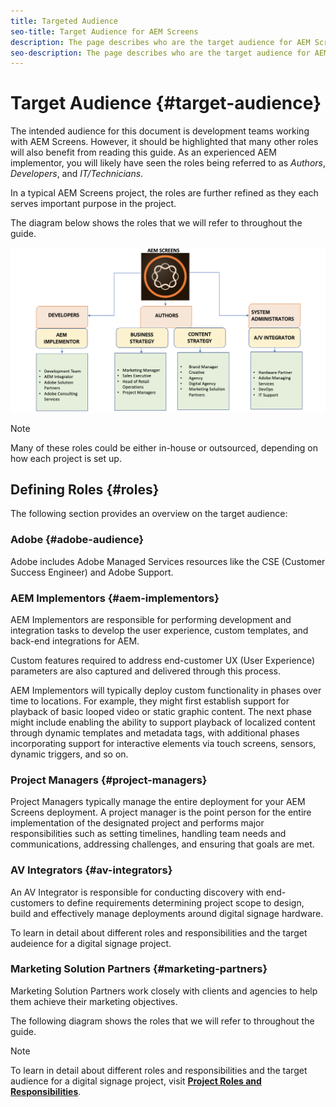```yaml
---
title: Targeted Audience
seo-title: Target Audience for AEM Screens
description: The page describes who are the target audience for AEM Screens Best Practices Guide
seo-description: The page describes who are the target audience for AEM Screens Best Practices Guide
---
```


# Target Audience {#target-audience}

The intended audience for this document is development teams working with AEM Screens. However, it should be highlighted that many other roles will also benefit from reading this guide.
As an experienced AEM implementor, you will likely have seen the roles being referred to as *Authors*, *Developers*, and *IT/Technicians*.

In a typical AEM Screens project, the roles are further refined as they each serves important purpose in the project.

The diagram below shows the roles that we will refer to throughout the guide.

![](/help/assets/Roles.png)

>[!NOTE]
> Many of these roles could be either in-house or outsourced, depending on how each project is set up.

## Defining Roles {#roles}

The following section provides an overview on the target audience:

### Adobe {#adobe-audience}

Adobe includes Adobe Managed Services resources like the CSE (Customer Success Engineer) and Adobe Support.

### AEM Implementors {#aem-implementors}

AEM Implementors are responsible for performing development and integration tasks to develop the user experience, custom templates, and back-end integrations for AEM.

Custom features required to address end-customer UX (User Experience) parameters are also captured and delivered through this process.

AEM Implementors will typically deploy custom functionality in phases over time to locations. For example, they might first establish support for playback of basic looped video or static graphic content. The next phase might include enabling the ability to support playback of  localized content through dynamic templates and metadata tags, with additional phases incorporating support for interactive elements via touch screens, sensors, dynamic triggers, and so on.

### Project Managers {#project-managers}

Project Managers typically manage the entire deployment for your AEM Screens deployment. A project manager is the point person for the entire implementation of the designated project and performs major responsibilities such as setting timelines, handling team needs and communications, addressing challenges, and ensuring that goals are met.

### AV Integrators {#av-integrators}

An AV Integrator is responsible for conducting discovery with end-customers to define requirements determining project scope to design, build and effectively manage deployments around digital signage hardware.

To learn in detail about different roles and responsibilities and the target audeience for a digital signage project.

### Marketing Solution Partners {#marketing-partners}

Marketing Solution Partners work closely with clients and agencies to help them achieve their marketing objectives.

The following diagram shows the roles that we will refer to throughout the guide. 

>[!NOTE]
>
> To learn in detail about different roles and responsibilities and the target audience for a digital signage project, visit **[Project Roles and Responsibilities](https://helpx.adobe.com/experience-manager/6-5/screens/using/project-roles-responsibilities.html)**.
